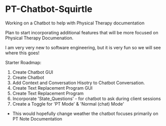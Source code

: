 # PT-Chatbot-Squirtle
Working on a Chatbot to help with Physical Therapy documentation

Plan to start incorporating additional features that will be more focused on Physical Therapy Documenation. 

I am very very new to software engineering, but it is very fun so we will see where this goes!

Starter Roadmap:
1. Create Chatbot GUI
2. Create Chatbot
3. Add Context and Conversation Hisotry to Chatbot Conversation. 
4. Create Text Replacement Program GUI
5. Create Text Replacement Program
6. Incorporate 'State_Questions' - for chatbot to ask during client sessions
7. Create a Toggle for 'PT Mode' & 'Normal (chat) Mode'
  - This would hopefully change weather the chatbot focuses primarily on PT Note Documentation
